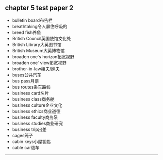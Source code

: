 chapter 5 
test paper 2
---
- bulletin board布告栏
- breathtaking令人屏住呼吸的
- breed fish养鱼
- British Council英国使馆文化处
- British Library大英图书馆
- British Museum大英博物馆
- broaden one's horizon拓宽视野
- broaden one' view拓宽视野
- brother-in-law姐夫/妹夫
- buses公共汽车
- bus pass月票
- bus routes乘车路线
- business card名片
- business class商务舱
- business culture企业文化
- business ethics商业道德
- business faculty商务系
- business studies商业研究
- business trip出差
- cages笼子
- cabin keys小屋钥匙
- cable car缆车
---